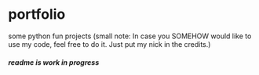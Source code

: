 # portfolio
some python fun projects
(small note: In case you SOMEHOW would like to use my code, feel free to do it. Just put my nick in the credits.)

##### readme is work in progress
